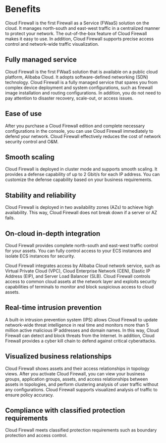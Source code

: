 # Benefits

Cloud Firewall is the first Firewall as a Service \(FWaaS\) solution on the cloud. It manages north-south and east-west traffic in a centralized manner to protect your network. The out-of-the-box feature of Cloud Firewall makes it easy to use. In addition, Cloud Firewall supports precise access control and network-wide traffic visualization.

## Fully managed service

Cloud Firewall is the first FWaaS solution that is available on a public cloud platform, Alibaba Cloud. It adopts software-defined networking \(SDN\) technology. Cloud Firewall is a fully managed service that spares you from complex device deployment and system configurations, such as firewall image installation and routing configurations. In addition, you do not need to pay attention to disaster recovery, scale-out, or access issues.

## Ease of use

After you purchase a Cloud Firewall edition and complete necessary configurations in the console, you can use Cloud Firewall immediately to defend your network. Cloud Firewall effectively reduces the cost of network security control and O&M.

## Smooth scaling

Cloud Firewall is deployed in cluster mode and supports smooth scaling. It provides a defense capability of up to 2 Gbit/s for each IP address. You can customize the defense capability based on your business requirements.

## Stability and reliability

Cloud Firewall is deployed in two availability zones \(AZs\) to achieve high availability. This way, Cloud Firewall does not break down if a server or AZ fails.

## On-cloud in-depth integration

Cloud Firewall provides complete north-south and east-west traffic control for your assets. You can fully control access to your ECS instances and isolate ECS instances for security.

Cloud Firewall integrates access by Alibaba Cloud network service, such as Virtual Private Cloud \(VPC\), Cloud Enterprise Network \(CEN\), Elastic IP Address \(EIP\), and Server Load Balancer \(SLB\). Cloud Firewall controls access to common cloud assets at the network layer and exploits security capabilities of terminals to monitor and block suspicious access to cloud assets.

## Real-time intrusion prevention

A built-in intrusion prevention system \(IPS\) allows Cloud Firewall to update network-wide threat intelligence in real time and monitors more than 5 million active malicious IP addresses and domain names. In this way, Cloud Firewall can detect and block threats from the Internet. In addition, Cloud Firewall provides a cyber kill chain to defend against critical cyberattacks.

## Visualized business relationships

Cloud Firewall shows assets and their access relationships in topology views. After you activate Cloud Firewall, you can view your business groups, application groups, assets, and access relationships between assets in topologies, and perform clustering analysis of user traffic without any configurations. Cloud Firewall supports visualized analysis of traffic to ensure policy accuracy.

## Compliance with classified protection requirements

Cloud Firewall meets classified protection requirements such as boundary protection and access control.

